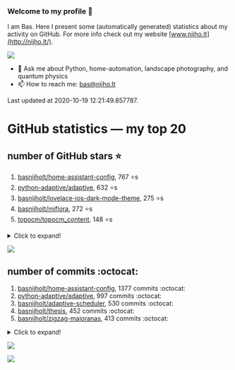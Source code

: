 ### Welcome to my profile 👋

I am Bas. Here I present some (automatically generated) statistics about my activity on GitHub. For more info check out my website [www.nijho.lt](http://nijho.lt/).

![](https://www.nijho.lt/authors/admin/avatar_hu9e60e4b9bc120dfb6a666009f2878da6_182107_250x250_fill_q90_lanczos_center.jpg)

- 💬 Ask me about Python, home-automation, landscape photography, and quantum physics
- 📫 How to reach me: bas@nijho.lt

Last updated at 2020-10-19 12:21:49.857787.

# GitHub statistics — my top 20

## number of GitHub stars ⭐️

1. [basnijholt/home-assistant-config](https://github.com/basnijholt/home-assistant-config/), 767 ⭐️s
2. [python-adaptive/adaptive](https://github.com/python-adaptive/adaptive/), 632 ⭐️s
3. [basnijholt/lovelace-ios-dark-mode-theme](https://github.com/basnijholt/lovelace-ios-dark-mode-theme/), 275 ⭐️s
4. [basnijholt/miflora](https://github.com/basnijholt/miflora/), 272 ⭐️s
5. [topocm/topocm_content](https://github.com/topocm/topocm_content/), 148 ⭐️s
<details><summary>Click to expand!</summary>

6. [basnijholt/lovelace-ios-themes](https://github.com/basnijholt/lovelace-ios-themes/), 137 ⭐️s
7. [python-kasa/python-kasa](https://github.com/python-kasa/python-kasa/), 117 ⭐️s
8. [basnijholt/home-assistant-macbook-touch-bar](https://github.com/basnijholt/home-assistant-macbook-touch-bar/), 51 ⭐️s
9. [kwant-project/kwant](https://github.com/kwant-project/kwant/), 44 ⭐️s
10. [basnijholt/adaptive-lighting](https://github.com/basnijholt/adaptive-lighting/), 34 ⭐️s
11. [basnijholt/thesis-cover](https://github.com/basnijholt/thesis-cover/), 13 ⭐️s
12. [basnijholt/aiokef](https://github.com/basnijholt/aiokef/), 12 ⭐️s
13. [basnijholt/instacron](https://github.com/basnijholt/instacron/), 11 ⭐️s
14. [basnijholt/adaptive-scheduler](https://github.com/basnijholt/adaptive-scheduler/), 9 ⭐️s
15. [basnijholt/iOSMessageExport](https://github.com/basnijholt/iOSMessageExport/), 9 ⭐️s
16. [basnijholt/lovelace-ios-light-mode-theme](https://github.com/basnijholt/lovelace-ios-light-mode-theme/), 6 ⭐️s
17. [kwant-project/kwant-tutorial-2016](https://github.com/kwant-project/kwant-tutorial-2016/), 6 ⭐️s
18. [basnijholt/addon-otmonitor](https://github.com/basnijholt/addon-otmonitor/), 5 ⭐️s
19. [basnijholt/ipynb_git_filters](https://github.com/basnijholt/ipynb_git_filters/), 5 ⭐️s
20. [basnijholt/molecular-dynamics-Python](https://github.com/basnijholt/molecular-dynamics-Python/), 5 ⭐️s

</details>

![](https://github.com/basnijholt/basnijholt/raw/master/stars_over_time.png)

## number of commits :octocat:

1. [basnijholt/home-assistant-config](https://github.com/basnijholt/home-assistant-config/), 1377 commits :octocat:
2. [python-adaptive/adaptive](https://github.com/python-adaptive/adaptive/), 997 commits :octocat:
3. [basnijholt/adaptive-scheduler](https://github.com/basnijholt/adaptive-scheduler/), 530 commits :octocat:
4. [basnijholt/thesis](https://github.com/basnijholt/thesis/), 452 commits :octocat:
5. [basnijholt/zigzag-majoranas](https://github.com/basnijholt/zigzag-majoranas/), 413 commits :octocat:
<details><summary>Click to expand!</summary>

6. [topocm/topocm_content](https://github.com/topocm/topocm_content/), 304 commits :octocat:
7. [basnijholt/aiokef](https://github.com/basnijholt/aiokef/), 265 commits :octocat:
8. [conda-forge/staged-recipes](https://github.com/conda-forge/staged-recipes/), 228 commits :octocat:
9. [python-adaptive/paper](https://github.com/python-adaptive/paper/), 198 commits :octocat:
10. [ohld/igbot](https://github.com/ohld/igbot/), 191 commits :octocat:
11. [basnijholt/spin-orbit-nanowires](https://github.com/basnijholt/spin-orbit-nanowires/), 189 commits :octocat:
12. [home-assistant/core](https://github.com/home-assistant/core/), 188 commits :octocat:
13. [basnijholt/media_player.kef](https://github.com/basnijholt/media_player.kef/), 157 commits :octocat:
14. [basnijholt/hpc05](https://github.com/basnijholt/hpc05/), 152 commits :octocat:
15. [basnijholt/lovelace-ios-themes](https://github.com/basnijholt/lovelace-ios-themes/), 143 commits :octocat:
16. [basnijholt/instacron](https://github.com/basnijholt/instacron/), 115 commits :octocat:
17. [basnijholt/nijho.lt](https://github.com/basnijholt/nijho.lt/), 115 commits :octocat:
18. [QCoDeS/Qcodes](https://github.com/QCoDeS/Qcodes/), 109 commits :octocat:
19. [basnijholt/lovelace-ios-dark-mode-theme](https://github.com/basnijholt/lovelace-ios-dark-mode-theme/), 71 commits :octocat:
20. [basnijholt/home-assistant-macbook-touch-bar](https://github.com/basnijholt/home-assistant-macbook-touch-bar/), 69 commits :octocat:

</details>

![](https://github.com/basnijholt/basnijholt/raw/master/commits_per_hour.png)

![](https://github.com/basnijholt/basnijholt/raw/master/commits_per_weekday.png)

